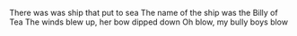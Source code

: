 There was was ship that put to sea
The name of the ship was the Billy of Tea
The winds blew up, her bow dipped down
Oh blow, my bully boys blow